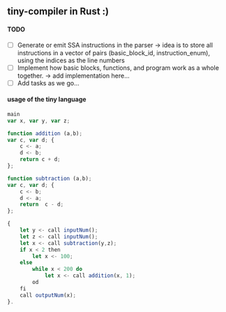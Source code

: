 ## tiny-compiler in Rust :)

#### TODO
- [ ] Generate or emit SSA instructions in the parser  -> idea is to store all instructions in a vector of pairs (basic_block_id, instruction_enum), using the indices as the line numbers
- [ ] Implement how basic blocks, functions, and program work as a whole together.  -> add implementation here...
- [ ] Add tasks as we go...

#### usage of the tiny language
```js
main 
var x, var y, var z; 

function addition (a,b); 
var c, var d; { 
    c <- a; 
    d <- b;
    return c + d;
};

function subtraction (a,b);
var c, var d; {
    c <- b;
    d <- a;
    return  c - d;
};

{
    let y <- call inputNum();
    let z <- call inputNum();
    let x <- call subtraction(y,z);
    if x < 2 then
        let x <- 100;
    else
        while x < 200 do
            let x <- call addition(x, 1);
        od
    fi
    call outputNum(x);
}.
```
